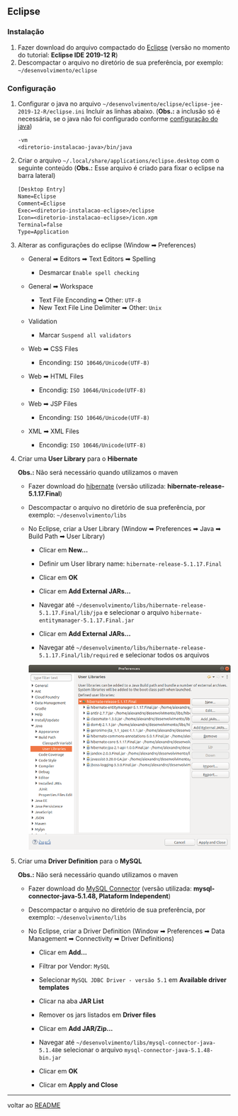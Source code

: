 ## Eclipse
### Instalação
1. Fazer download do arquivo compactado do [Eclipse](https://www.eclipse.org/downloads/packages/) (versão no momento do tutorial: **Eclipse IDE 2019-12 R**)
2. Descompactar o arquivo no diretório de sua preferência, por exemplo: `~/desenvolvimento/eclipse`
### Configuração
1. Configurar o java no arquivo `~/desenvolvimento/eclipse/eclipse-jee-2019-12-R/eclipse.ini`
   Incluir as linhas abaixo. (**Obs.:** a inclusão só é necessária, se o java não foi configurado conforme [configuração do java](java.md#configura--o))
   ```shell
   -vm
   <diretorio-instalacao-java>/bin/java
   ```
   
2. Criar o arquivo `~/.local/share/applications/eclipse.desktop` com o seguinte conteúdo (**Obs.:** Esse arquivo é criado para fixar o eclipse na barra lateral)
   ```shell
   [Desktop Entry]
   Name=Eclipse
   Comment=Eclipse
   Exec=<diretorio-instalacao-eclipse>/eclipse
   Icon=<diretorio-instalacao-eclipse>/icon.xpm
   Terminal=false
   Type=Application
   ```
   
3. Alterar as configurações do eclipse (Window &#10145; Preferences)

   - General &#10145; Editors &#10145; Text Editors &#10145; Spelling
       - Desmarcar `Enable spell checking`

   - General &#10145; Workspace
       - Text File Enconding &#10145; Other: `UTF-8`
       - New Text File Line Delimiter &#10145; Other: `Unix`
   
   - Validation
      - Marcar `Suspend all validators`
   
   - Web  &#10145; CSS Files
      - Enconding: `ISO 10646/Unicode(UTF-8)`
   
   - Web  &#10145; HTML Files
      - Encondig: `ISO 10646/Unicode(UTF-8)`
   
   - Web  &#10145; JSP Files 
      - Enconding: `ISO 10646/Unicode(UTF-8)`
   
   - XML &#10145; XML Files
      - Encondig: `ISO 10646/Unicode(UTF-8)`

4. Criar uma **User Library** para o **Hibernate**

   **Obs.:** Não será necessário quando utilizamos o maven 

   - Fazer download do [hibernate](https://hibernate.org/orm/releases/5.1/) (versão utilizada: **hibernate-release-5.1.17.Final**)

   - Descompactar o arquivo no diretório de sua preferência, por exemplo: `~/desenvolvimento/libs`

   - No Eclipse, criar a User Library  (Window &#10145; Preferences &#10145; Java &#10145; Build Path &#10145; User Library) 

      - Clicar em **New...**

      - Definir um User library name: `hibernate-release-5.1.17.Final`

      - Clicar em **OK**

      - Clicar em **Add External JARs...**

      - Navegar até `~/desenvolvimento/libs/hibernate-release-5.1.17.Final/lib/jpa` e selecionar o arquivo `hibernate-entitymanager-5.1.17.Final.jar`

      - Clicar em **Add External JARs...**

      - Navegar até `~/desenvolvimento/libs/hibernate-release-5.1.17.Final/lib/required` e selecionar todos os arquivos

      ![Tela com os Jars do Hibernate incluídos](configuracao-hibernate-eclipse.png "Tela com os Jars do Hibernate incluídos")

5. Criar uma **Driver Definition** para o **MySQL** 

   **Obs.:** Não será necessário quando utilizamos o maven 

   - Fazer download do [MySQL Connector](https://dev.mysql.com/downloads/connector/j/5.1.html) (versão utilizada: **mysql-connector-java-5.1.48, Plataform Independent**)

   - Descompactar o arquivo no diretório de sua preferência, por exemplo: `~/desenvolvimento/libs`

   - No Eclipse, criar a Driver Definition (Window &#10145; Preferences &#10145; Data Management &#10145; Connectivity &#10145; Driver Definitions)

      - Clicar em **Add...**

      - Filtrar por Vendor: `MySQL`

      - Selecionar `MySQL JDBC Driver - versão 5.1` em **Available driver templates**

      - Clicar na aba **JAR List**

      - Remover os jars listados em **Driver files**

      - Clicar em **Add JAR/Zip...**

      - Navegar até `~/desenvolvimento/libs/mysql-connector-java-5.1.48`e selecionar o arquivo `mysql-connector-java-5.1.48-bin.jar` 

      - Clicar em **OK**

      - Clicar em **Apply and Close**





----
voltar ao [README](README.md)
